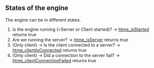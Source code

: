States of the engine
--------------

The engine can be in different states.

1. Is the engine running (=Server or Client started)? -> [htme_isStarted](functions/tools/htme_isStarted) returns true
2. Are we running the server? -> [htme_isServer](functions/tools/htme_isServer) returns true
3. (Only client) -> Is the client connected to a server? -> [htme_clientIsConnected](functions/tools/htme_clientIsConnected) returns true
4. (Only client) -> Did a connection to the server fail? -> [htme_clientConnectionFailed](functions/tools/htme_clientConnectionFailed) returns true